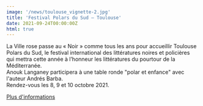 ```yaml
---
image: '/news/toulouse_vignette-2.jpg'
title: 'Festival Polars du Sud – Toulouse'
date: 2021-09-24T00:00:00Z
html: true
---
```


<p>
  La Ville rose passe au « Noir » comme tous les ans pour accueillir Toulouse Polars du Sud, le festival international des littératures noires et policières qui mettra cette année à l’honneur les littératures du pourtour de la Méditerranée.<br/>
  Anouk Langaney participera à une table ronde &quot;polar et enfance&quot; avec l'auteur Andrés Barba.<br/>
  Rendez-vous les 8, 9 et 10 octobre 2021.
</p>
<p>
  <a
    href="https://www.toulouse-polars-du-sud.com/"
    rel="noopener noreferrer"
    target="_blank"
  >
    Plus d'informations
  </a>
</p>


